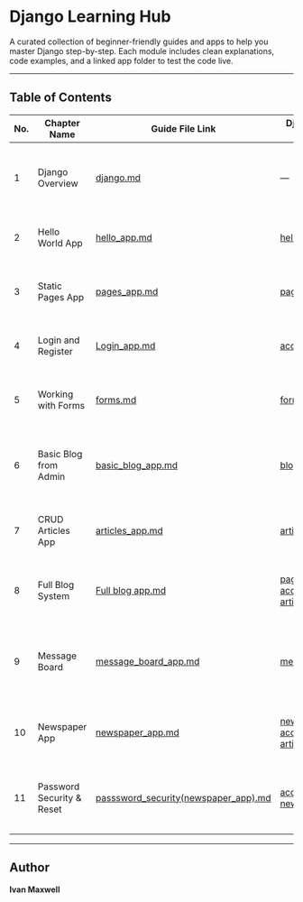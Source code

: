 #  Django Learning Hub 

A curated collection of beginner-friendly guides and apps to help you master Django step-by-step. Each module includes clean explanations, code examples, and a linked app folder to test the code live.

---

##  Table of Contents

| No. | Chapter Name               | Guide File Link                                    | Django App Folder                               | Description                                                                 |
|-----|----------------------------|----------------------------------------------------|--------------------------------------------------|-----------------------------------------------------------------------------|
| 1   | Django Overview            | [django.md](./django.md)                           | —                                                | Introduction to Django: setup, project structure, core concepts.           |
| 2   | Hello World App            | [hello_app.md](./hello_app.md)                     | [hello](./hello/)                                | Print “Hello, World!” using views and routing.                             |
| 3   | Static Pages App           | [pages_app.md](./pages_app.md)                     | [pages](./pages/)                                | Static home and about pages using CBVs and templates.                      |
| 4   | Login and Register         | [Login_app.md](./Login_app.md)                     | [accounts](./accounts/)                          | Login, logout, and register with built-in auth views.                      |
| 5   | Working with Forms         | [forms.md](./forms.md)                             | [forms_demo](./forms_demo/)                      | ModelForms, form validation, and form processing.                          |
| 6   | Basic Blog from Admin      | [basic_blog_app.md](./basic_blog_app.md)           | [blog](./blog/)                                  | Display articles posted via admin (no user input forms).                   |
| 7   | CRUD Articles App          | [articles_app.md](./articles_app.md)               | [articles](./articles/)                          | Create, Read, Update, Delete articles with full user flow.                 |
| 8   | Full Blog System           | [Full blog app.md](./Full%20blog%20app.md)         | [pages](./pages/), [accounts](./accounts/), [articles](./articles/) | Combined blog app with login/register, articles, and static pages.        |
| 9   | Message Board              | [message_board_app.md](./message_board_app.md)     | [messageboard](./messageboard/)                  | Users can post messages and view others’ via forms and views.             |
| 10  | Newspaper App              | [newspaper_app.md](./newspaper_app.md)             | [newspaper](./newspaper/), [accounts](./accounts/), [articles](./articles/), [pages](./pages/) | Full news publishing system with all integrated features. |
| 11  | Password Security & Reset | [passsword_security(newspaper_app).md](./passsword_security(newspaper_app).md) | [accounts (in newspaper)](./accounts/)           | Hashing, password reset links, and user security features.                |

---


##  Author

**Ivan Maxwell**  

